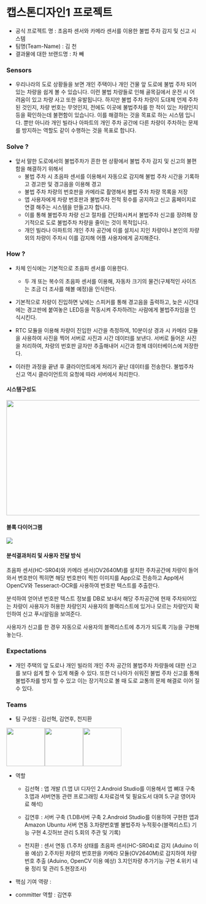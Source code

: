 캡스톤디자인1 프로젝트
======================

- 공식 프로젝트 명            : 초음파 센서와 카메라 센서를 이용한 불법 주차 감지 및 신고 시스템
- 팀명(Team-Name)          : 김 천
- 결과물에 대한 브랜드명 : 차 빼



### Sensors

- 우리나라의 도로 상황들을 보면 개인 주택이나 개인 건물 앞 도로에 불법 주차 되어 있는 차량을 쉽게 볼 수 있습니다. 이런 불법 차량들로 인해 골목길에서 운전 시 어려움이 있고 차량 사고 또한 유발됩니다. 하지만 불법 주차 차량이 도대체 언제 주차된 것인지, 차량 번호는 무엇인지, 전에도 이곳에 불법주차를 한 적이 있는 차량인지 등을 확인하는데 불편함이 있습니다. 이를 해결하는 것을 목표로 하는 시스템 입니다.
 뿐만 아니라 개인 빌라나 아파트의 개인 주차 공간에 다른 차량이 주차하는 문제를 방지하는 역할도 같이 수행하는 것을 목표로 합니다.

### Solve ?

- 앞서 말한 도로에서의 불법주차가 흔한 현 상황에서 불법 주차 감지 및 신고의 불편함을 해결하기 위해서
  - 불법 주차 시 초음파 센서를 이용해서 자동으로 감지해 불법 주차 시간을 기록하고 경고판 및 경고음을 이용해 경고 
  - 불법 주차 차량의 번호판을 카메라로 촬영해서 불법 주차 차량 목록을 저장
  - 앱 사용자에게 차량 번호판과 불법주차 전적 횟수를 공지하고 신고 홈페이지로 연결
    해주는 시스템을 만들고자 합니다.
  - 이를 통해 불법주차 차량 신고 절차를 간단화시켜서 불법주차 신고를 장려해 장기적으로 도로 불법주차 차량을 줄이는 것이 목적입니다.
  - 개인 빌라나 아파트의 개인 주차 공간에 이를 설치시 지인 차량이나 본인의 차량 외의 차량이 주차시 이를 감지해 어플 사용자에게 공지해준다.
  
### How ?

- 차체 인식에는 기본적으로 초음파 센서를 이용한다. 
  - 두 개 또는 복수의 초음파 센서를 이용해, 자동차 크기의 물건(구체적인 사이즈는 조금 더 조사를 해볼 예정)을 인식한다.

- 기본적으로 차량이 진입하면 낮에는 스피커를 통해 경고음을 출력하고, 늦은 시간대에는 경고판에 붙여놓은 LED등을 작동시켜 주차하려는 사람에게 불법주차임을 인식시킨다.
- RTC 모듈을 이용해 차량이 진입한 시간을 측정하여, 10분이상 경과 시 카메라 모듈을 사용하여 사진을 찍어 서버로 사진과 시간 데이터를 보낸다. 서버로 들어온 사진을 처리하여, 차량의 번호판 글자만 추출해내어 시간과 함께 데이터베이스에 저장한다.
- 이러한 과정을 끝낸 후 클라이언트에게 처리가 끝난 데이터를 전송한다. 불법주차 신고 역시 클라이언트의 요청에 따라 서버에서 처리한다.

#### 시스템구성도
<img src="https://github.com/YeonHoo-Kim/Capston_Design1_Projects/blob/master/images/%EC%8B%9C%EC%8A%A4%ED%85%9C%EA%B5%AC%EC%84%B1%EB%8F%84.jpg" width="800" height="300">

#### 블록 다이어그램
<img src="https://github.com/YeonHoo-Kim/Capston_Design1_Projects/blob/master/images/block_diagram.jpg">

#### 분석결과처리 및 사용자 전달 방식

초음파 센서(HC-SR04)와 카메라 센서(OV2640M)를 설치한 주차공간에 차량이 들어와서 번호판이 찍히면 해당 번호판이 찍힌 이미지를 App으로 전송하고 App에서 OpenCV와 Tesseract-OCR를 사용하여 번호판 텍스트를 추출한다. 

분석하여 얻어낸 번호판 텍스트 정보를 DB로 보내서 해당 주차공간에 현재 주차되어있는 차량이 사용자가 허용한 차량인지 사용자의 블랙리스트에 있거나 모르는 차량인지 확인하여 신고 푸시알림을 보여준다. 

사용자가 신고를 한 경우 자동으로 사용자의 블랙리스트에 추가가 되도록 기능을 구현해 놓는다.

### Expectations

- 개인 주택의 앞 도로나 개인 빌라의 개인 주차 공간의 불법주차 차량들에 대한 신고를 보다 쉽게 할 수 있게 해줄 수 있다. 또한 더 나아가 쉬워진 불법 주차 신고를 통해 불법주차를 방지 할 수 있고 이는 장기적으로 볼 때 도로 교통의 문제 해결로 이어 질 수 있다.

### Teams

- 팀 구성원 : 김선혁, 김연후, 천지환

<img src="https://github.com/YeonHoo-Kim/Capston_Design1_Projects/blob/master/images/JK_Hq_20200405_250438869_1211894836.jpg" width="100" height="100"><img src="https://github.com/YeonHoo-Kim/Capston_Design1_Projects/blob/master/images/20141515_%EA%B9%80%EC%97%B0%ED%9B%84.jpg" width="100" height="100"><img src="https://github.com/YeonHoo-Kim/Capston_Design1_Projects/blob/master/images/20141362_%EC%B2%9C%EC%A7%80%ED%99%98.jpg" width="100" height="100">
- 역할
  - 김선혁 : 앱 개발
  (1.앱 UI 디자인
   2.Android Studio를 이용해서 앱 뼈대 구축
   3.앱과 서버연동 관련 프로그래밍
   4.자료검색 및 필요도서 대여
   5.구글 영어자료 해석)

  - 김연후 : 서버 구축
  (1.DB서버 구축
   2.Android Studio를 이용하여 구현한 앱과 Amazon Ubuntu 서버 연동
   3.차량번호별 불법주차 누적횟수(블랙리스트) 기능 구현
   4.깃허브 관리
   5.회의 주관 및 기록)
   
  - 천지환 : 센서 연동
  (1.주차 상태를 초음파 센서(HC-SR04)로 감지 (Aduino 이용 예상)
   2.주차된 차량의 번호판을 카메라 모듈(OV2640M)로 감지하여 차량번호 추출 (Aduino, OpenCV 이용 예상)
   3.지인차량 추가기능 구현
   4.위키 내용 정리 및 관리 
   5.현장조사)

- 핵심 기여 역량 : 
- committer 역할 : 김연후
